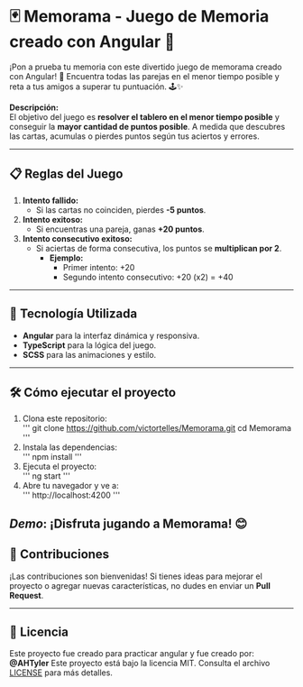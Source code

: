 # 🃏 Memorama - Juego de Memoria creado con Angular 🔮

¡Pon a prueba tu memoria con este divertido juego de memorama creado con Angular! 🚀
Encuentra todas las parejas en el menor tiempo posible y reta a tus amigos a superar tu puntuación. 🕹️✨

**Descripción:**  
El objetivo del juego es **resolver el tablero en el menor tiempo posible** y conseguir la **mayor cantidad de puntos posible**. A medida que descubres las cartas, acumulas o pierdes puntos según tus aciertos y errores.

---

## 📋 Reglas del Juego
1. **Intento fallido:**  
   - Si las cartas no coinciden, pierdes **-5 puntos**.  
2. **Intento exitoso:**  
   - Si encuentras una pareja, ganas **+20 puntos**.  
3. **Intento consecutivo exitoso:**  
   - Si aciertas de forma consecutiva, los puntos se **multiplican por 2**.  
     - **Ejemplo:**  
       - Primer intento: +20  
       - Segundo intento consecutivo: +20 (x2) = +40  

---

## 🚀 Tecnología Utilizada
- **Angular** para la interfaz dinámica y responsiva.  
- **TypeScript** para la lógica del juego.  
- **SCSS** para las animaciones y estilo.  

---

## 🛠️ Cómo ejecutar el proyecto
1. Clona este repositorio:  
   '''
   git clone https://github.com/victortelles/Memorama.git
   cd Memorama
   '''
2. Instala las dependencias:  
   '''
   npm install
   '''
3. Ejecuta el proyecto:  
   '''
   ng start
   '''
4. Abre tu navegador y ve a:  
   '''
   http://localhost:4200
   '''

*Demo*:
¡Disfruta jugando a Memorama! 😊
---

## 👾 Contribuciones
¡Las contribuciones son bienvenidas! Si tienes ideas para mejorar el proyecto o agregar nuevas características, no dudes en enviar un **Pull Request**.

---

## 📄 Licencia
Este proyecto fue creado para practicar angular y fue creado por: **@AHTyler**
Este proyecto está bajo la licencia MIT. Consulta el archivo [LICENSE](./LICENSE) para más detalles.